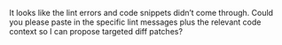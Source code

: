 It looks like the lint errors and code snippets didn’t come through. Could you please paste in the specific lint messages plus the relevant code context so I can propose targeted diff patches?